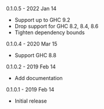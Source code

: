 0.1.0.5 - 2022 Jan 14

  * Support up to GHC 9.2
  * Drop support for GHC 8.2, 8.4, 8.6
  * Tighten dependency bounds

0.1.0.4 - 2020 Mar 15

  * Support GHC 8.8

0.1.0.2 - 2019 Feb 14

  * Add documentation

0.1.0.1 - 2019 Feb 14

  * Initial release
